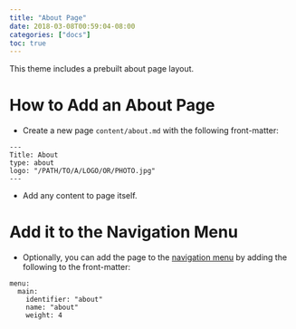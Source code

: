 ```yaml
---
title: "About Page"
date: 2018-03-08T00:59:04-08:00
categories: ["docs"]
toc: true
---
```

This theme includes a prebuilt about page layout.

# How to Add an About Page
- Create a new page `content/about.md` with the following front-matter:

```
---
Title: About
type: about
logo: "/PATH/TO/A/LOGO/OR/PHOTO.jpg"
---
```

- Add any content to page itself.

# Add it to the Navigation Menu
- Optionally, you can add the page to the [navigation menu](/blog/navigation/) by adding the following to the front-matter:

```
menu:
  main:
    identifier: "about"
    name: "about"
    weight: 4
```
